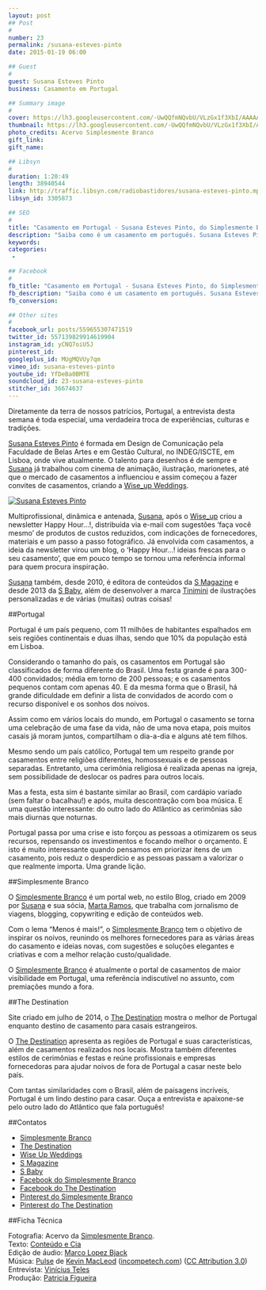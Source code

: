 ```yaml
---
layout: post
## Post
#
number: 23
permalink: /susana-esteves-pinto
date: 2015-01-19 06:00

## Guest
#
guest: Susana Esteves Pinto
business: Casamento em Portugal

## Summary image
#
cover: https://lh3.googleusercontent.com/-UwQQfmNQvbU/VLzGx1f3XbI/AAAAAAAABVY/h5dWE0iXsO0/s800/susana-esteves-pinto.jpg
thumbnail: https://lh3.googleusercontent.com/-UwQQfmNQvbU/VLzGx1f3XbI/AAAAAAAABVY/h5dWE0iXsO0/s800/susana-esteves-pinto.jpg
photo_credits: Acervo Simplesmente Branco
gift_link: 
gift_name: 

## Libsyn
#
duration: 1:20:49
length: 38940544
link: http://traffic.libsyn.com/radiobastidores/susana-esteves-pinto.mp3
libsyn_id: 3305873

## SEO
#
title: "Casamento em Portugal - Susana Esteves Pinto, do Simplesmente Branco e The Destination, dá todos os detalhes"
description: "Saiba como é um casamento em português. Susana Esteves Pinto, criadora do Simplesmente Brasil e do The Destination nos contou nessa entrevista quais são as características, semelhanças e diferenças dos casamentos em Portugal"
keywords: 
categories:
 - 

## Facebook
#
fb_title: "Casamento em Portugal - Susana Esteves Pinto, do Simplesmente Branco e The Destination, dá todos os detalhes"
fb_description: "Saiba como é um casamento em português. Susana Esteves Pinto, criadora do Simplesmente Brasil e do The Destination nos contou nessa entrevista quais são as características, semelhanças e diferenças dos casamentos em Portugal"
fb_conversion: 

## Other sites
#
facebook_url: posts/559655307471519
twitter_id: 557139829914619904
instagram_id: yCNQ7oiU5J
pinterest_id: 
googleplus_id: MUgMQVUy7qm
vimeo_id: susana-esteves-pinto
youtube_id: YfDeBa0BMTE
soundcloud_id: 23-susana-esteves-pinto
stitcher_id: 36674637
---
```

Diretamente da terra de nossos patrícios, Portugal, a entrevista desta semana é toda especial, uma verdadeira troca de experiências, culturas e tradições. 

[Susana Esteves Pinto][su] é formada em Design de Comunicação pela Faculdade de Belas Artes e em Gestão Cultural, no INDEG/ISCTE, em Lisboa, onde vive atualmente. O talento para desenhos é de sempre e [Susana][su] já trabalhou com cinema de animação, ilustração, marionetes, até que o mercado de casamentos a influenciou e assim começou a fazer convites de casamentos, criando a [Wise_up Weddings][wi].

[![Susana Esteves Pinto][foto]][su]

Multiprofissional, dinâmica e antenada, [Susana][su], após o [Wise_up][wi] criou a newsletter Happy Hour…!, distribuída via e-mail com sugestões ‘faça você mesmo’ de produtos de custos reduzidos, com indicações de fornecedores, materiais e um passo a passo fotográfico. Já envolvida com casamentos, a ideia da newsletter virou um blog, o ‘Happy Hour…! ideias frescas para o seu casamento’, que em pouco tempo se tornou uma referência informal para quem procura inspiração.

[Susana][su] também, desde 2010, é editora de conteúdos da [S Magazine][smg] e desde 2013 da [S Baby][sbb], além de desenvolver a marca [Tinimini][ti] de ilustrações personalizadas e de várias (muitas) outras coisas!

##Portugal

Portugal é um país pequeno, com 11 milhões de habitantes espalhados em seis regiões continentais e duas ilhas, sendo que 10% da população está em Lisboa.

Considerando o tamanho do país, os casamentos em Portugal são classificados de forma diferente do Brasil. Uma festa grande é para 300-400 convidados; média em torno de 200 pessoas; e os casamentos pequenos contam com apenas 40. E da mesma forma que o Brasil, há grande dificuldade em definir a lista de convidados de acordo com o recurso disponível e os sonhos dos noivos.

Assim como em vários locais do mundo, em Portugal o casamento se torna uma celebração de uma fase da vida, não de uma nova etapa, pois muitos casais já moram juntos, compartilham o dia-a-dia e alguns até tem filhos.

Mesmo sendo um país católico, Portugal tem um respeito grande por casamentos entre religiões diferentes, homossexuais e de pessoas separadas. Entretanto, uma cerimônia religiosa é realizada apenas na igreja, sem possibilidade de deslocar os padres para outros locais. 

Mas a festa, esta sim é bastante similar ao Brasil, com cardápio variado (sem faltar o bacalhau!) e após, muita descontração com boa música. E uma questão interessante: do outro lado do Atlântico as cerimônias são mais diurnas que noturnas.

Portugal passa por uma crise e isto forçou as pessoas a otimizarem os seus recursos, repensando os investimentos e focando melhor o orçamento. E isto é muito interessante quando pensamos em priorizar itens de um casamento, pois reduz o desperdício e as pessoas passam a valorizar o que realmente importa. Uma grande lição. 

##Simplesmente Branco

O [Simplesmente Branco][sb] é um portal web, no estilo Blog, criado em 2009 por [Susana][su] e sua sócia, [Marta Ramos][su], que trabalha com jornalismo de viagens, blogging, copywriting e edição de conteúdos web. 

Com o lema “Menos é mais!”, o [Simplesmente Branco][sb] tem o objetivo de inspirar os noivos, reunindo os melhores fornecedores para as várias áreas do casamento e ideias novas, com sugestões e soluções elegantes e criativas e com a melhor relação custo/qualidade.

O [Simplesmente Branco][sb] é atualmente o portal de casamentos de maior visibilidade em Portugal, uma referência indiscutível no assunto, com premiações mundo a fora.

##The Destination

Site criado em julho de 2014, o [The Destination][td] mostra o melhor de Portugal enquanto destino de casamento para casais estrangeiros.

O [The Destination][td] apresenta as regiões de Portugal e suas características, além de casamentos realizados nos locais. Mostra também diferentes estilos de cerimônias e festas e reúne profissionais e empresas fornecedoras para ajudar noivos de fora de Portugal a casar neste belo país.

Com tantas similaridades com o Brasil, além de paisagens incríveis, Portugal é um lindo destino para casar. Ouça a entrevista e apaixone-se pelo outro lado do Atlântico que fala português!

##Contatos
  
* [Simplesmente Branco][sb]  
* [The Destination][td]  
* [Wise Up Weddings][wi]   
* [S Magazine][smg]
* [S Baby][sbb]
* [Facebook do Simplesmente Branco](https://www.facebook.com/SimplesmenteBranco)  
* [Facebook do The Destination](https://www.facebook.com/wearethedestination)
* [Pinterest do Simplesmente Branco](http://www.pinterest.com/sbinspira/)
* [Pinterest do The Destination](http://www.pinterest.com/DestinationPT/)

##Ficha Técnica

Fotografia: Acervo da [Simplesmente Branco][sb].  
Texto: [Conteúdo e Cia][cia]  
Edição de áudio: [Marco Lopez Bjack][m]  
Música: [Pulse][pm] de [Kevin MacLeod][pm] ([incompetech.com][pm]) ([CC Attribution 3.0][CCA])  
Entrevista: [Vinícius Teles][v]  
Produção: [Patricia Figueira][pf]

[m]: https://www.facebook.com/MarcoLopezOficial
[v]: http://www.viniciusteles.com.br
[cia]: http://conteudoecia.com.br
[pf]: http://www.patriciafigueira.com.br
[CCA]: http://creativecommons.org/licenses/by/3.0/
[pm]: http://incompetech.com/music/royalty-free/index.html?isrc=USUAN1100102

[foto]: https://lh3.googleusercontent.com/-nLnkMfvSwO8/VLzGxlR4XMI/AAAAAAAABVQ/z09IyH1Nu9k/s400/susana-esteves-pinto-q.jpg
[su]: http://simplesmentebranco.com/quem-somos/
[sb]: http://simplesmentebranco.com/
[wi]: http://www.wiseup-weddings.com/

[smg]: http://simplesmentebranco.com/categoria/simplesmentebranco/s-magazine-2/
[sbb]: http://simplesmentebaby.com/
[ti]: http://www.tinimini.pt/
[td]: http://thedestinationblog.com/